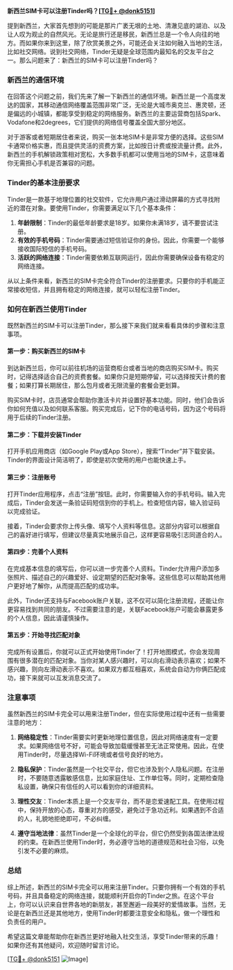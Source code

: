 **新西兰SIM卡可以注册Tinder吗？[[TG💪+ @donk5151](https://t.me/s/donk5151)]**

提到新西兰，大家首先想到的可能是那片广袤无垠的土地、清澈见底的湖泊、以及让人叹为观止的自然风光。无论是旅行还是移民，新西兰总是一个令人向往的地方。而如果你来到这里，除了欣赏美景之外，可能还会关注如何融入当地的生活，比如社交网络。说到社交网络，Tinder无疑是全球范围内最知名的交友平台之一。那么问题来了：新西兰的SIM卡可以注册Tinder吗？

### 新西兰的通信环境

在回答这个问题之前，我们先来了解一下新西兰的通信环境。新西兰是一个高度发达的国家，其移动通信网络覆盖范围非常广泛，无论是大城市奥克兰、惠灵顿，还是偏远的小城镇，都能享受到稳定的网络服务。新西兰的主要运营商包括Spark、Vodafone和2degrees，它们提供的网络信号覆盖全国大部分地区。

对于游客或者短期居住者来说，购买一张本地SIM卡是非常方便的选择。这些SIM卡通常价格实惠，而且提供灵活的资费方案，比如按日计费或按流量计费。此外，新西兰的手机解锁政策相对宽松，大多数手机都可以使用当地的SIM卡，这意味着你无需担心手机是否兼容的问题。

### Tinder的基本注册要求

Tinder是一款基于地理位置的社交软件，它允许用户通过滑动屏幕的方式寻找附近的潜在对象。要使用Tinder，你需要满足以下几个基本条件：

1. **年龄限制**：Tinder的最低年龄要求是18岁。如果你未满18岁，请不要尝试注册。
2. **有效的手机号码**：Tinder需要通过短信验证你的身份。因此，你需要一个能够接收国际短信的手机号码。
3. **活跃的网络连接**：Tinder需要依赖互联网运行，因此你需要确保设备有稳定的网络连接。

从以上条件来看，新西兰的SIM卡完全符合Tinder的注册要求。只要你的手机能正常接收短信，并且拥有稳定的网络连接，就可以轻松注册Tinder。

### 如何在新西兰使用Tinder

既然新西兰的SIM卡可以注册Tinder，那么接下来我们就来看看具体的步骤和注意事项。

#### 第一步：购买新西兰的SIM卡

到达新西兰后，你可以前往机场的运营商柜台或者当地的商店购买SIM卡。购买时，记得选择适合自己的资费套餐。如果你只是短期停留，可以选择按天计费的套餐；如果打算长期居住，那么包月或者无限流量的套餐会更划算。

购买SIM卡时，店员通常会帮助你激活卡片并设置好基本功能。同时，他们会告诉你如何充值以及如何联系客服。购买完成后，记下你的电话号码，因为这个号码将用于后续的Tinder注册。

#### 第二步：下载并安装Tinder

打开手机应用商店（如Google Play或App Store），搜索“Tinder”并下载安装。Tinder的界面设计简洁明了，即使是初次使用的用户也能快速上手。

#### 第三步：注册账号

打开Tinder应用程序，点击“注册”按钮。此时，你需要输入你的手机号码。输入完成后，Tinder会发送一条验证码短信到你的手机上。检查短信内容，输入验证码以完成验证。

接着，Tinder会要求你上传头像、填写个人资料等信息。这部分内容可以根据自己的喜好进行填写，但建议尽量真实地展示自己，这样更容易吸引志同道合的人。

#### 第四步：完善个人资料

在完成基本信息的填写后，你可以进一步完善个人资料。Tinder允许用户添加多张照片、描述自己的兴趣爱好、设定期望的匹配对象等。这些信息可以帮助其他用户更好地了解你，从而提高匹配的成功率。

此外，Tinder还支持与Facebook账户关联，这不仅可以简化注册流程，还能让你更容易找到共同的朋友。不过需要注意的是，关联Facebook账户可能会暴露更多的个人信息，因此请谨慎操作。

#### 第五步：开始寻找匹配对象

完成所有设置后，你就可以正式开始使用Tinder了！打开地图模式，你会发现周围有很多潜在的匹配对象。当你对某人感兴趣时，可以向右滑动表示喜欢；如果不感兴趣，则向左滑动表示不喜欢。如果双方都互相喜欢，系统会自动为你俩匹配成功，接下来就可以互发消息交流了。

### 注意事项

虽然新西兰的SIM卡完全可以用来注册Tinder，但在实际使用过程中还有一些需要注意的地方：

1. **网络稳定性**：Tinder需要实时更新地理位置信息，因此对网络速度有一定要求。如果网络信号不好，可能会导致加载缓慢甚至无法正常使用。因此，在使用Tinder时，尽量选择Wi-Fi环境或者信号良好的地方。

2. **隐私保护**：Tinder虽然是一个社交平台，但它也涉及到个人隐私问题。在注册时，不要随意透露敏感信息，比如家庭住址、工作单位等。同时，定期检查隐私设置，确保只有信任的人可以看到你的详细资料。

3. **理性交友**：Tinder本质上是一个交友平台，而不是恋爱速配工具。在使用过程中，保持开放的心态，尊重对方的感受，避免过于急功近利。如果遇到不合适的人，礼貌地拒绝即可，不必纠缠。

4. **遵守当地法律**：虽然Tinder是一个全球化的平台，但它仍然受到各国法律法规的约束。在新西兰使用Tinder时，务必遵守当地的道德规范和社会习俗，以免引发不必要的麻烦。

### 总结

综上所述，新西兰的SIM卡完全可以用来注册Tinder。只要你拥有一个有效的手机号码，并且具备稳定的网络连接，就能顺利开启你的Tinder之旅。在这个平台上，你可以认识来自世界各地的新朋友，甚至邂逅一段美好的爱情故事。当然，无论是在新西兰还是其他地方，使用Tinder时都要注意安全和隐私，做一个理性和负责任的用户。

希望这篇文章能帮助你在新西兰更好地融入社交生活，享受Tinder带来的乐趣！如果你还有其他疑问，欢迎随时留言讨论。

[[TG💪+ @donk5151](https://t.me/s/donk5151) ![Image](https://i.postimg.cc/rwNCRYN7/Snipaste-2025-04-30-17-27-05.png)]